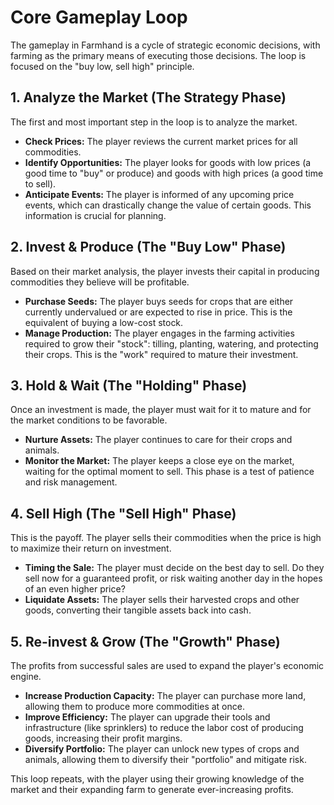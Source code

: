 # Core Gameplay Loop

The gameplay in Farmhand is a cycle of strategic economic decisions, with farming as the primary means of executing those decisions. The loop is focused on the "buy low, sell high" principle.

## 1. Analyze the Market (The Strategy Phase)

The first and most important step in the loop is to analyze the market.

*   **Check Prices:** The player reviews the current market prices for all commodities.
*   **Identify Opportunities:** The player looks for goods with low prices (a good time to "buy" or produce) and goods with high prices (a good time to sell).
*   **Anticipate Events:** The player is informed of any upcoming price events, which can drastically change the value of certain goods. This information is crucial for planning.

## 2. Invest & Produce (The "Buy Low" Phase)

Based on their market analysis, the player invests their capital in producing commodities they believe will be profitable.

*   **Purchase Seeds:** The player buys seeds for crops that are either currently undervalued or are expected to rise in price. This is the equivalent of buying a low-cost stock.
*   **Manage Production:** The player engages in the farming activities required to grow their "stock": tilling, planting, watering, and protecting their crops. This is the "work" required to mature their investment.

## 3. Hold & Wait (The "Holding" Phase)

Once an investment is made, the player must wait for it to mature and for the market conditions to be favorable.

*   **Nurture Assets:** The player continues to care for their crops and animals.
*   **Monitor the Market:** The player keeps a close eye on the market, waiting for the optimal moment to sell. This phase is a test of patience and risk management.

## 4. Sell High (The "Sell High" Phase)

This is the payoff. The player sells their commodities when the price is high to maximize their return on investment.

*   **Timing the Sale:** The player must decide on the best day to sell. Do they sell now for a guaranteed profit, or risk waiting another day in the hopes of an even higher price?
*   **Liquidate Assets:** The player sells their harvested crops and other goods, converting their tangible assets back into cash.

## 5. Re-invest & Grow (The "Growth" Phase)

The profits from successful sales are used to expand the player's economic engine.

*   **Increase Production Capacity:** The player can purchase more land, allowing them to produce more commodities at once.
*   **Improve Efficiency:** The player can upgrade their tools and infrastructure (like sprinklers) to reduce the labor cost of producing goods, increasing their profit margins.
*   **Diversify Portfolio:** The player can unlock new types of crops and animals, allowing them to diversify their "portfolio" and mitigate risk.

This loop repeats, with the player using their growing knowledge of the market and their expanding farm to generate ever-increasing profits.
